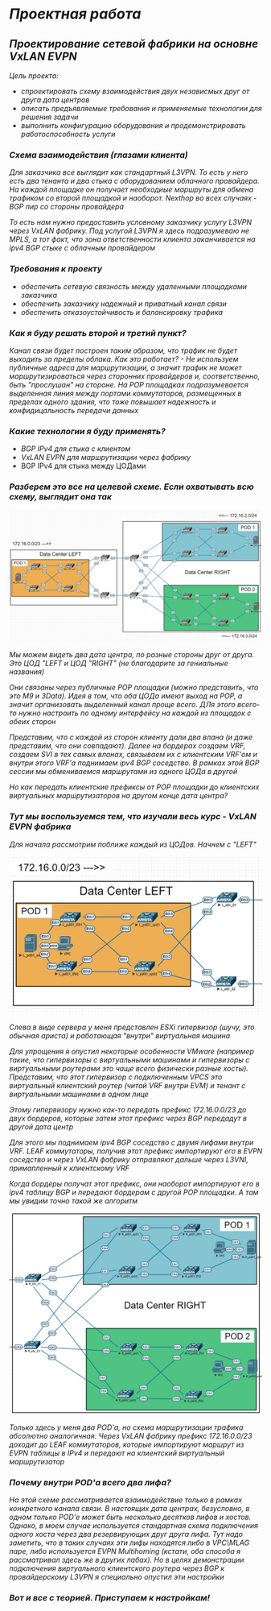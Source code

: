 # _Проектная работа_

## _Проектирование сетевой фабрики на основне VxLAN EVPN_

_Цель проекта:_ 
* _спроектировать схему взаимодействия двух независмых друг от друга дата центров_
* _описать предъявляемые требования и применяемые технологии для решения задачи_
* _выполнить конфигурацию оборудования и продемонстрировать работоспособность услуги_

### _Схема взаимодействия (глазами клиента)_

_Для заказчика все выглядит как стандартный L3VPN. То есть у него есть два тенанта и два стыка с оборудованием облачного провайдера. На каждой площадке он получает необходиые маршруты для обмена трафиком со второй площадкой и наоборот. Nexthop во всех случаях - BGP пир со стороны провайдера_

_То есть нам нужно предоставить условному заказчику услугу L3VPN через VxLAN фабрику. Под услугой L3VPN я здесь подразумеваю не MPLS, а тот факт, что зона ответственности клиента заканчивается на ipv4 BGP стыке с облачным провайдером_

### _Требования к проекту_

* _обеспечить сетевую связность между удаленными площадками заказчика_
* _обеспечить заказчику надежный и приватный канал связи_
* _обеспечить отказоустойчивость и балансировку трафика_

### _Как я буду решать второй и третий пункт?_

_Канал связи будет построен таким образом, что трафик не будет выходить за пределы облака. Как это работает? - Не используем публичные адреса для маршрутизации, а значит трафик не может маршрутизироваться через сторонних провайдеров и, соответственно, быть "прослушан" на стороне. На POP площадках подразумевается выделенная линия между портами коммутаторов, размещенных в пределах одного здания, что тоже повышает надежность и конфидицальность передачи данных_

### _Какие технологии я буду применять?_

* _BGP IPv4 для стыка с клиентом_
* _VxLAN EVPN для маршрутизации через фабрику_
* BGP IPv4 для стыка между ЦОДами

### _Разберем это все на целевой схеме. Если охватывать всю схему, выглядит она так_

![image](main_topology.jpg)

_Мы можем видеть два дата центра, по разные стороны друг от друга. Это ЦОД "LEFT и ЦОД "RIGHT" (не благодарите за гениальные названия)_

_Они связаны через публичные POP площадки (можно представить, что это M9 и 3Data). Идея в том, что оба ЦОДа имеют выход на РОР, а значит организовать выделенный канал проще всего. ДЛя этого всего-то нужно настроить по одному интерфейсу на каждой из площадок с обеих сторон_

_Представим, что с каждой из сторон клиенту дали два влана (и даже представим, что они совпадают). Далее на бордерах создаем VRF, создаем SVI в тех самых вланах, связываем их с клиентским VRF'ом и внутри этого VRF'а поднимаем ipv4 BGP соседство. В рамках этой BGP сессии мы обмениваемся маршрутами из одного ЦОДа в другой_

_Но как передать клиентские префиксы от POP площадки до клиентских виртуальных маршрутизаторов на другом конце дата центра?_

### _Тут мы воспользуемся тем, что изучали весь курс - VxLAN EVPN фабрика_

_Для начала рассмотрим поближе каждый из ЦОДов. Начнем с "LEFT"_

![image](topology_LEFT.jpg)

_Слева в виде сервера у меня представлен ESXi гипервизор (шучу, это обычная ариста) и работающая "внутри" виртуальная машина_

_Для упрощения я опустил некоторые особенности VMware (например такие, что гипервизоры с виртуальными машинами и гипервизоры с виртуальными роутерами это чаще всего физически разные хосты). Представим, что этот гипервизор с подключенным VPCS это виртуальный клиентский роутер (читай VRF внутри EVM) и тенант с виртуальными машинами в одном лице_

_Этому гипервизору нужно как-то передать префикс 172.16.0.0/23 до двух бордеров, которые затем этот префикс через BGP передадут в другой дата центр_

_Для этого мы поднимаем  ipv4 BGP соседство с двумя лифами внутри VRF. LEAF коммутаторы, получив этот префикс импортируют его в EVPN соседство и через VxLAN фабрику отправляют дальше через L3VNI, примапленный к клиентскому VRF_

_Когда бордеры получат этот префикс, они наоборот импортируют его в ipv4 таблицу BGP и передают бордерам с другой POP площадки. А там мы увидим точно такой же алгоритм_

![image](topology_RIGHT.jpg)

_Только здесь у меня два POD'а, но схема маршрутизации трафика абсолютно аналогичная. Через VxLAN фабрику префикс 172.16.0.0/23 доходит до LEAF коммутаторов, которые импортируют маршрут из EVPN таблицы в IPv4 и передают на клиентский виртуальный маршрутизатор_

### _Почему внутри POD'а всего два лифа?_

_На этой схеме рассматривается взаимодействие только в рамках конкретного канала связи. В настоящих дата центрах, безусловно, в одном только POD'е может быть несколько десятков лифов и хостов. Однако, в моем случае используется стандартная схема подключения одного хоста через два резервирующих друг друга лифа. Тут надо заметить, что в таких случаях эти лифы находятся либо в VPC\MLAG паре, либо используется EVPN Multihoming (кстати, оба способа я рассматривал здесь же в других лабах). Но в целях демонстрации подключения виртуального клиентского роутера через BGP к провайдерскому L3VPN я специально опустил эти настройки_

### _Вот и все с теорией. Приступаем к настройкам!_